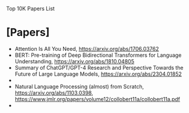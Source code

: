 Top 10K Papers List

# [Papers]

+ Attention Is All You Need, https://arxiv.org/abs/1706.03762
+ BERT: Pre-training of Deep Bidirectional Transformers for Language Understanding, https://arxiv.org/abs/1810.04805
+ Summary of ChatGPT/GPT-4 Research and Perspective Towards the Future of Large Language Models, https://arxiv.org/abs/2304.01852
+ 
+ Natural Language Processing (almost) from Scratch, https://arxiv.org/abs/1103.0398, https://www.jmlr.org/papers/volume12/collobert11a/collobert11a.pdf
+ 
